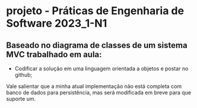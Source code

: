 # projeto - Práticas de Engenharia de Software 2023_1-N1

## Baseado no diagrama de classes de um sistema MVC trabalhado em aula:

- Codificar a solução em uma linguagem orientada a objetos e postar no github;


Vale salientar que a minha atual implementação não está completa com banco de dados para persistência, mas será modificada em breve para que suporte um.
